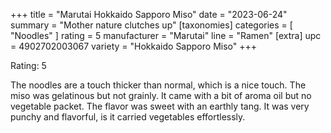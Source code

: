 +++
title = "Marutai Hokkaido Sapporo Miso"
date = "2023-06-24"
summary = "Mother nature clutches up"
[taxonomies]
categories = [ "Noodles" ]
rating = 5
manufacturer = "Marutai"
line = "Ramen"
[extra]
upc = 4902702003067
variety = "Hokkaido Sapporo Miso"
+++

Rating: 5

The noodles are a touch thicker than normal, which is a nice touch.
The miso was gelatinous but not grainly.
It came with a bit of aroma oil but no vegetable packet.
The flavor was sweet with an earthly tang.
It was very punchy and flavorful, is it carried vegetables effortlessly.
